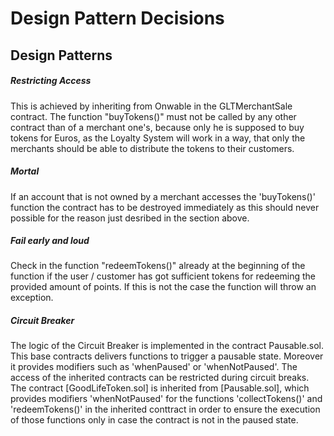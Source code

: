 # Design Pattern Decisions

## Design Patterns 

##### Restricting Access
This is achieved by inheriting from Onwable in the GLTMerchantSale contract.
The function "buyTokens()" must not be called by any other contract than of a merchant one's, because only he is supposed to buy tokens for Euros, as the Loyalty System will work in a way, that only the merchants should be able to distribute the tokens to their customers.

##### Mortal
If an account that is not owned by a merchant accesses the 'buyTokens()' function the contract has to be destroyed immediately as this should never possible for the reason just desribed in the section above.

##### Fail early and loud
Check in the function "redeemTokens()" already at the beginning of the function if the user / customer has got sufficient tokens for redeeming the provided amount of points. If this is not the case the function will throw an exception.

##### Circuit Breaker
The logic of the Circuit Breaker is implemented in the contract Pausable.sol. This base contracts delivers functions to trigger a pausable state. Moreover it provides modifiers such as 'whenPaused' or 'whenNotPaused'. The access of the inherited contracts can be restricted during circuit breaks. The contract [GoodLifeToken.sol] is inherited from [Pausable.sol], which provides modifiers 'whenNotPaused' for the functions 'collectTokens()' and 'redeemTokens()' in the inherited conttract in order to ensure the execution of those functions only in case the contract is not in the paused state. 
